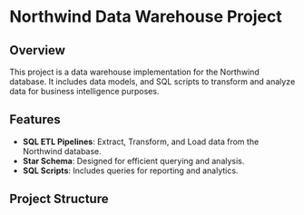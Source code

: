 # Northwind Data Warehouse Project

## Overview
This project is a data warehouse implementation for the Northwind database. It includes data models, and SQL scripts to transform and analyze data for business intelligence purposes.

## Features
- **SQL ETL Pipelines**: Extract, Transform, and Load data from the Northwind database.
- **Star Schema**: Designed for efficient querying and analysis.
- **SQL Scripts**: Includes queries for reporting and analytics.

## Project Structure
